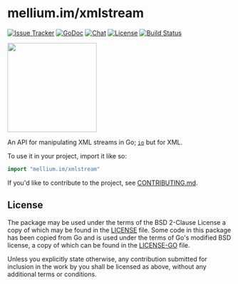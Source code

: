 # mellium.im/xmlstream

[![Issue Tracker][badge]](https://github.com/mellium/xmpp/issues)
[![GoDoc](https://godoc.org/mellium.im/xmlstream?status.svg)](https://pkg.go.dev/mellium.im/xmlstream)
[![Chat](https://inverse.chat/badge.svg?room=users@mellium.chat)](https://mellium.chat)
[![License](https://img.shields.io/badge/license-FreeBSD-blue.svg)](https://opensource.org/licenses/BSD-2-Clause)
[![Build Status](https://builds.sr.ht/~samwhited/xmlstream.svg)](https://builds.sr.ht/~samwhited/xmlstream?)

<a href="https://opencollective.com/mellium" alt="Donate on Open Collective"><img src="https://opencollective.com/mellium/donate/button@2x.png?color=blue" width="200"/></a>

An API for manipulating XML streams in Go; [`io`] but for XML.

To use it in your project, import it like so:

```go
import "mellium.im/xmlstream"
```

If you'd like to contribute to the project, see [CONTRIBUTING.md].


## License

The package may be used under the terms of the BSD 2-Clause License a copy of
which may be found in the [LICENSE] file.
Some code in this package has been copied from Go and is used under the terms of
Go's modified BSD license, a copy of which can be found in the [LICENSE-GO]
file.

Unless you explicitly state otherwise, any contribution submitted for inclusion
in the work by you shall be licensed as above, without any additional terms or
conditions.


[badge]: https://img.shields.io/badge/style-mellium%2fxmpp-green.svg?longCache=true&style=popout-square&label=issues
[`io`]: https://golang.org/pkg/io/
[CONTRIBUTING.md]: https://github.com/mellium/xmpp/blob/master/docs/CONTRIBUTING.md
[LICENSE]: ./LICENSE
[LICENSE-GO]: ./LICENSE-GO
